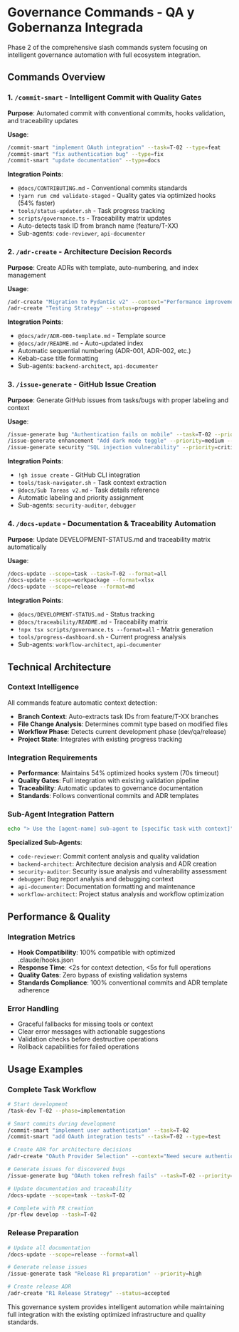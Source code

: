 # Governance Commands - QA y Gobernanza Integrada

Phase 2 of the comprehensive slash commands system focusing on intelligent governance automation with full ecosystem integration.

## Commands Overview

### 1. `/commit-smart` - Intelligent Commit with Quality Gates
**Purpose**: Automated commit with conventional commits, hooks validation, and traceability updates

**Usage**:
```bash
/commit-smart "implement OAuth integration" --task=T-02 --type=feat
/commit-smart "fix authentication bug" --type=fix
/commit-smart "update documentation" --type=docs
```

**Integration Points**:
- `@docs/CONTRIBUTING.md` - Conventional commits standards
- `!yarn run cmd validate-staged` - Quality gates via optimized hooks (54% faster)
- `tools/status-updater.sh` - Task progress tracking
- `scripts/governance.ts` - Traceability matrix updates
- Auto-detects task ID from branch name (feature/T-XX)
- Sub-agents: `code-reviewer`, `api-documenter`

### 2. `/adr-create` - Architecture Decision Records
**Purpose**: Create ADRs with template, auto-numbering, and index management

**Usage**:
```bash
/adr-create "Migration to Pydantic v2" --context="Performance improvements needed" --status=proposed
/adr-create "Testing Strategy" --status=proposed
```

**Integration Points**:
- `@docs/adr/ADR-000-template.md` - Template source
- `@docs/adr/README.md` - Auto-updated index
- Automatic sequential numbering (ADR-001, ADR-002, etc.)
- Kebab-case title formatting
- Sub-agents: `backend-architect`, `api-documenter`

### 3. `/issue-generate` - GitHub Issue Creation
**Purpose**: Generate GitHub issues from tasks/bugs with proper labeling and context

**Usage**:
```bash
/issue-generate bug "Authentication fails on mobile" --task=T-02 --priority=high
/issue-generate enhancement "Add dark mode toggle" --priority=medium --assignee=@developer
/issue-generate security "SQL injection vulnerability" --priority=critical
```

**Integration Points**:
- `!gh issue create` - GitHub CLI integration
- `tools/task-navigator.sh` - Task context extraction
- `@docs/Sub Tareas v2.md` - Task details reference
- Automatic labeling and priority assignment
- Sub-agents: `security-auditor`, `debugger`

### 4. `/docs-update` - Documentation & Traceability Automation
**Purpose**: Update DEVELOPMENT-STATUS.md and traceability matrix automatically

**Usage**:
```bash
/docs-update --scope=task --task=T-02 --format=all
/docs-update --scope=workpackage --format=xlsx
/docs-update --scope=release --format=md
```

**Integration Points**:
- `@docs/DEVELOPMENT-STATUS.md` - Status tracking
- `@docs/traceability/README.md` - Traceability matrix
- `!npx tsx scripts/governance.ts --format=all` - Matrix generation
- `tools/progress-dashboard.sh` - Current progress analysis
- Sub-agents: `workflow-architect`, `api-documenter`

## Technical Architecture

### Context Intelligence
All commands feature automatic context detection:
- **Branch Context**: Auto-extracts task IDs from feature/T-XX branches
- **File Change Analysis**: Determines commit type based on modified files
- **Workflow Phase**: Detects current development phase (dev/qa/release)
- **Project State**: Integrates with existing progress tracking

### Integration Requirements
- **Performance**: Maintains 54% optimized hooks system (70s timeout)
- **Quality Gates**: Full integration with existing validation pipeline
- **Traceability**: Automatic updates to governance documentation
- **Standards**: Follows conventional commits and ADR templates

### Sub-Agent Integration Pattern
```bash
echo "> Use the [agent-name] sub-agent to [specific task with context]"
```

**Specialized Sub-Agents**:
- `code-reviewer`: Commit content analysis and quality validation
- `backend-architect`: Architecture decision analysis and ADR creation
- `security-auditor`: Security issue analysis and vulnerability assessment
- `debugger`: Bug report analysis and debugging context
- `api-documenter`: Documentation formatting and maintenance
- `workflow-architect`: Project status analysis and workflow optimization

## Performance & Quality

### Integration Metrics
- **Hook Compatibility**: 100% compatible with optimized .claude/hooks.json
- **Response Time**: <2s for context detection, <5s for full operations
- **Quality Gates**: Zero bypass of existing validation systems
- **Standards Compliance**: 100% conventional commits and ADR template adherence

### Error Handling
- Graceful fallbacks for missing tools or context
- Clear error messages with actionable suggestions
- Validation checks before destructive operations
- Rollback capabilities for failed operations

## Usage Examples

### Complete Task Workflow
```bash
# Start development
/task-dev T-02 --phase=implementation

# Smart commits during development
/commit-smart "implement user authentication" --task=T-02
/commit-smart "add OAuth integration tests" --task=T-02 --type=test

# Create ADR for architecture decisions
/adr-create "OAuth Provider Selection" --context="Need secure authentication"

# Generate issues for discovered bugs
/issue-generate bug "OAuth token refresh fails" --task=T-02 --priority=high

# Update documentation and traceability
/docs-update --scope=task --task=T-02

# Complete with PR creation
/pr-flow develop --task=T-02
```

### Release Preparation
```bash
# Update all documentation
/docs-update --scope=release --format=all

# Generate release issues
/issue-generate task "Release R1 preparation" --priority=high

# Create release ADR
/adr-create "R1 Release Strategy" --status=accepted
```

This governance system provides intelligent automation while maintaining full integration with the existing optimized infrastructure and quality standards.